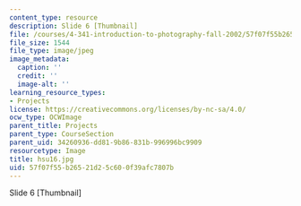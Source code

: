 ```yaml
---
content_type: resource
description: Slide 6 [Thumbnail]
file: /courses/4-341-introduction-to-photography-fall-2002/57f07f55b26521d25c600f39afc7807b_hsu16.jpg
file_size: 1544
file_type: image/jpeg
image_metadata:
  caption: ''
  credit: ''
  image-alt: ''
learning_resource_types:
- Projects
license: https://creativecommons.org/licenses/by-nc-sa/4.0/
ocw_type: OCWImage
parent_title: Projects
parent_type: CourseSection
parent_uid: 34260936-dd81-9b86-831b-996996bc9909
resourcetype: Image
title: hsu16.jpg
uid: 57f07f55-b265-21d2-5c60-0f39afc7807b
---
```

Slide 6 [Thumbnail]